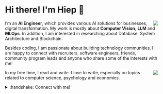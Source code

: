 # Hi there! I'm Hiep 👋 

<div>
   <a href="#">
    <img align="right" src="https://github-readme-stats.vercel.app/api/top-langs/?username=hieptran1812&layout=compact">
  </a>
</div>

I’m an **AI Engineer**, which provides various AI solutions for businesses, digital transformation. My work is mostly about **Computer Vision**, **LLM** and **MLOps**. In addition, I am interested in researching about Database, System Architecture and Blockchain.

Besides coding, I am passionate about building technology communities. I am happy to connect with recruiters, software engineers, friends, community program leads and anyone who share some of the interests with me!

<div>
  <a href="#">
    <img align="right" src="https://github-readme-stats.vercel.app/api?username=hieptran1812&show_icons=true&theme=default">
  </a>
</div>

In my free time, I read and write. I love to write, especially on topics related to computer science, psychology and economics.

<details>
  <summary>:handshake: Connect with me!
  </summary>
<br />

- I'm best reached via email: [Email](mailto:hieptran.jobs@gmail.com)
- [Facebook](https://www.facebook.com/hieptran1812)
- [LinkedIn](https://www.linkedin.com/in/hieptran01/)
- For detailed information about me, please view [my curriculum vitae]()

</details>

